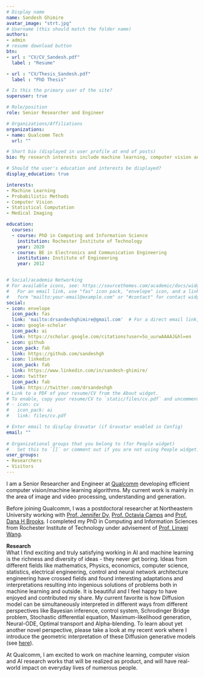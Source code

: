 ```yaml
---
# Display name
name: Sandesh Ghimire
avatar_image: "strt.jpg"
# Username (this should match the folder name)
authors:
- admin
# resume download button
btn:
- url : "CV/CV_Sandesh.pdf"
  label : "Resume"

- url : "CV/Thesis_Sandesh.pdf"
  label : "PhD Thesis"

# Is this the primary user of the site?
superuser: true

# Role/position
role: Senior Researcher and Engineer

# Organizations/Affiliations
organizations:
- name: Qualcomm Tech
  url: ""

# Short bio (displayed in user profile at end of posts)
bio: My research interests include machine learning, computer vision and medical imaging.

# Should the user's education and interests be displayed?
display_education: true

interests:
- Machine Learning 
- Probabilistic Methods 
- Computer Vision
- Statistical Computation
- Medical Imaging

education:
  courses:
  - course: PhD in Computing and Information Science
    institution: Rochester Institute of Technology
    year: 2020
  - course: BE in Electronics and Communication Engineering
    institution: Institute of Engineering
    year: 2012


# Social/academia Networking
# For available icons, see: https://sourcethemes.com/academic/docs/widgets/#icons
#   For an email link, use "fas" icon pack, "envelope" icon, and a link in the
#   form "mailto:your-email@example.com" or "#contact" for contact widget.
social:
- icon: envelope
  icon_pack: fas
  link: 'mailto:drsandeshghimire@gmail.com'  # For a direct email link, use 
- icon: google-scholar
  icon_pack: ai
  link: https://scholar.google.com/citations?user=5o_uurwAAAAJ&hl=en
- icon: github
  icon_pack: fab
  link: https://github.com/sandeshgh
- icon: linkedin
  icon_pack: fab
  link: https://www.linkedin.com/in/sandesh-ghimire/
- icon: twitter
  icon_pack: fab
  link: https://twitter.com/drsandeshgh
# Link to a PDF of your resume/CV from the About widget.
# To enable, copy your resume/CV to `static/files/cv.pdf` and uncomment the lines below.  
# - icon: cv
#   icon_pack: ai
#   link: files/cv.pdf

# Enter email to display Gravatar (if Gravatar enabled in Config)
email: ""
  
# Organizational groups that you belong to (for People widget)
#   Set this to `[]` or comment out if you are not using People widget.  
user_groups:
- Researchers
- Visitors
---
```


I am a Senior Researcher and Engineer at [Qualcomm](https://www.qualcomm.com/home) developing efficient computer vision/machine learning algorithms. My current work is mainly in the area of image and video processing, understanding and generation.

Before joining Qualcomm, I was a postdoctoral researcher at Northeastern University working with [Prof. Jennifer Dy](https://scholar.google.com/citations?hl=en&user=6h7b0fAAAAAJ&view_op=list_works&sortby=pubdate), [Prof. Octavia Camps](https://scholar.google.com/citations?user=htt9T1AAAAAJ&hl=en) and [Prof. Dana H Brooks](https://scholar.google.com/citations?user=MR6GYYsAAAAJ&hl=en). I completed my PhD in Computing and Information Sciences from Rochester Institute of Technology under advisement of [Prof. Linwei Wang](https://pht180.rit.edu/cblwang/).


<!-- ![reviews](../../img/certifacates.jpg) -->
**Research**  
What I find exciting and truly satisfying working in AI and machine learning is the richness and diversity of ideas - they never get boring. Ideas from different fields like mathematics, Physics, economics, computer science, statistics, electrical engineering, control and neural network architecture engineering have crossed fields and found interesting adaptations and interpretations resulting into ingenious solutions of problems both in machine learning and outside. It is beautiful and I feel happy to have enjoyed and contributed my share. My current favorite is how Diffusion model can be simultaneously interpreted in different ways from different perspectives like Bayesian inference, control system, Schrodinger Bridge problem, Stochastic differential equation, Maximum-likelihood generation, Neural-ODE, Optimal transport and Alpha-blending. To learn about yet another novel perspective, please take a look at my recent work where I introduce the geometric interpretation of these Diffusion generative models (see [here](https://arxiv.org/pdf/2302.04411.pdf)).
<!-- 
During PhD, I applied VAE as inductive bias in solving inverse problems (see [here](https://arxiv.org/pdf/1905.04803.pdf)), and connected generalization with smoothness and invariance (see [here](https://arxiv.org/pdf/1903.02948.pdf)). Later, I applied idea from learning theory to KL divergence estimation (see [here](https://proceedings.neurips.cc/paper/2021/file/54a367d629152b720749e187b3eaa11b-Paper.pdf)), and . -->

At Qualcomm, I am excited to work on machine learning, computer vision and AI research works that will be realized as product, and will have real-world impact on everyday lives of numerous people. 
